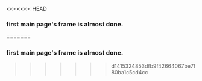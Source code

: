 <<<<<<< HEAD
### first main page's frame is almost done.
=======
### first main page's frame is almost done.
>>>>>>> d1415324853dfb9f42664067be7f80ba1c5cd4cc
